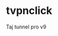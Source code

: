 # tvpnclick
Taj tunnel pro v9 
<?php
$json["title"] = "سلام";
$json["message"] = "برای ویرایش این برنامه زحمت زیادی کشیده شده است، لطفا در چنل ما عضو شوید.";
$json["dismissable"] = false;
$json["dismissTxt"] = "رد";
$json["okTxt"] = "عضویت در تلگرام";
$json["okUrl"] = "tg://resolve?domain=Vpn_Click";
$json["status"] = "ok";
die(json_encode($json));
?>
